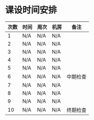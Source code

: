 # 课设时间安排
|次数|时间|周次|机房|备注|
|---|---|---|---|---|
|1|N/A|N/A|N/A||
|2|N/A|N/A|N/A||
|3|N/A|N/A|N/A||
|4|N/A|N/A|N/A||
|5|N/A|N/A|N/A||
|6|N/A|N/A|N/A|中期检查|
|7|N/A|N/A|N/A||
|8|N/A|N/A|N/A||
|9|N/A|N/A|N/A||
|10|N/A|N/A|N/A|终期检查|